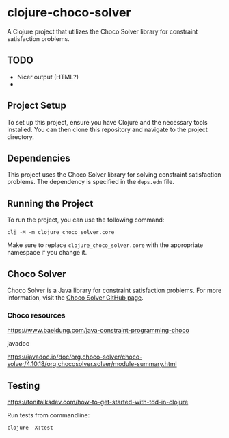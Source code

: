 # clojure-choco-solver

A Clojure project that utilizes the Choco Solver library for constraint satisfaction problems.

## TODO

- Nicer output (HTML?)
- 

## Project Setup

To set up this project, ensure you have Clojure and the necessary tools installed. You can then clone this repository and navigate to the project directory.

## Dependencies

This project uses the Choco Solver library for solving constraint satisfaction problems. The dependency is specified in the `deps.edn` file.

## Running the Project

To run the project, you can use the following command:

```
clj -M -m clojure_choco_solver.core
```

Make sure to replace `clojure_choco_solver.core` with the appropriate namespace if you change it.

## Choco Solver

Choco Solver is a Java library for constraint satisfaction problems. For more information, visit the [Choco Solver GitHub page](https://github.com/chocoteam/choco-solver).

### Choco resources

https://www.baeldung.com/java-constraint-programming-choco

javadoc

https://javadoc.io/doc/org.choco-solver/choco-solver/4.10.18/org.chocosolver.solver/module-summary.html


## Testing 

https://tonitalksdev.com/how-to-get-started-with-tdd-in-clojure

Run tests from commandline:

```
clojure -X:test        